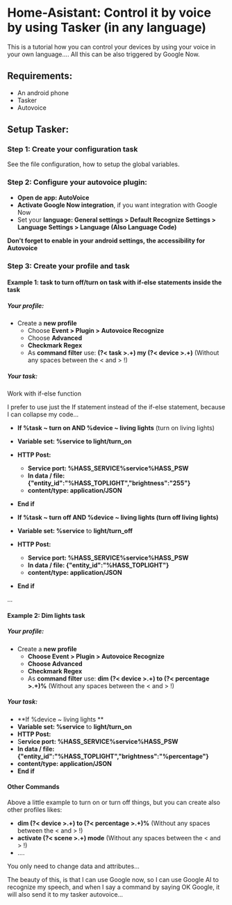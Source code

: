 # Home-Asistant: Control it by voice by using Tasker (in any language)

This is a tutorial how you can control your devices by using your voice in your own language....
All this can be also triggered by Google Now.

## Requirements:
- An android phone
- Tasker
- Autovoice

## Setup Tasker:

### Step 1: Create your configuration task

See the file configuration, how to setup the global variables.

### Step 2: Configure your autovoice plugin:

- **Open de app: AutoVoice**
- **Activate Google Now integration**, if you want integration with Google Now
- Set your **language: General settings > Default Recognize Settings > Language Settings > Language (Also Language Code)**

**Don't forget to enable in your android settings, the accessibility for Autovoice**

### Step 3: Create your profile and task

#### Example 1: task to turn off/turn on task with if-else statements inside the task

##### Your profile:

- Create a **new profile**
  - Choose **Event > Plugin > Autovoice Recognize**
  - Choose **Advanced**
  - **Checkmark Regex**
  - As **command filter** use: **(?< task >.+) my (?< device >.+)** (Without any spaces between the < and > !)

##### Your task:

Work with if-else function

I prefer to use just the If statement instead of the if-else statement, because I can collapse my code...

- **If %task ~ turn on AND %device ~ living lights** (turn on living lights)
- **Variable set: %service to light/turn_on**
- **HTTP Post:**
  - **Service port: %HASS_SERVICE%service%HASS_PSW**
  - **In data / file: {"entity_id":"%HASS_TOPLIGHT","brightness":"255"}**
  - **content/type: application/JSON**
- **End if**

- **If %task ~ turn off AND %device ~ living lights (turn off living lights)**
- **Variable set: %service** to **light/turn_off**
- **HTTP Post:**
  - **Service port: %HASS_SERVICE%service%HASS_PSW**
  - **In data / file: {"entity_id":"%HASS_TOPLIGHT"}**
  - **content/type: application/JSON**
- **End if**

...

#### Example 2: Dim lights task

##### Your profile:

- Create a **new profile**
  - **Choose Event > Plugin > Autovoice Recognize**
  - **Choose Advanced**
  - **Checkmark Regex**
  - As **command filter** use: **dim (?< device >.+) to (?< percentage >.+)%** (Without any spaces between the < and > !)

##### Your task:

- **If %device ~ living lights **
- **Variable set: %service** to **light/turn_on**
- **HTTP Post:**
 - S**ervice port: %HASS_SERVICE%service%HASS_PSW**
 - **In data / file: {"entity_id":"%HASS_TOPLIGHT","brightness":"%percentage"}**
 - **content/type: application/JSON**
- **End if**

#### Other Commands

Above a little example to turn on or turn off things, but you can create also other profiles likes:

- **dim (?< device >.+) to (?< percentage >.+)%** (Without any spaces between the < and > !)
- **activate (?< scene >.+) mode** (Without any spaces between the < and > !)
- ....

You only need to change data and attributes...

The beauty of this, is that I can use Google now, so I can use Google AI to recognize my speech, and when I say a command by saying OK Google, it will also send it to my tasker autovoice...
